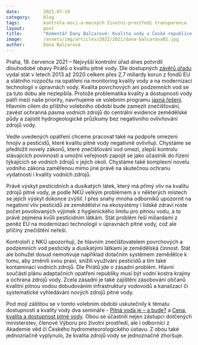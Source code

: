```yaml
---
date:         2021-07-19
category:     blog
tags:         kontrola-moci-a-mocných životní-prostředí transparence
layout:       post
title:        "Komentář Dany Balcarové: Kvalita vody v České republice se nelepší, místo příčin znečištění se řeší jen důsledky"
image:        /assets/img/articles/2021/2021/dana-balcarova02.jpg
author:       Dana Balcarová
---
```


 

Praha, 19. července 2021 – Nejvyšší kontrolní úřad dnes potvrdil dlouhodobé obavy Pirátů o kvalitu pitné vody. Dle dostupných [závěrů úřadu](https://www.nku.cz/scripts/detail.php?id=11898) vydal stát v letech 2013 až 2020 celkem přes 2,7 miliardy korun z fondů EU a státního rozpočtu na opatření na monitoring kvality vody a na modernizaci technologií v úpravnách vody. Kvalita povrchových ani podzemních vod se za tuto dobu ale nezlepšila. Protože problematika kvality a dostupnosti vody patří mezi naše priority, navrhujeme ve volebním programu [jasná řešení](https://www.piratiastarostove.cz/program/kvalitni-pitna-voda-pro-kazdeho/). Hlavním cílem do příštího volebního období bude zamezit znečišťování, zavést ochranná pásma vodních zdrojů do centrální evidence zemědělské půdy a zajistit hydrogeologické průzkumy bez negativního ovlivňování zdrojů vody. 

Vedle uvedených opatření chceme pracovat také na podpoře omezení hnojiv a pesticidů, které kvalitu pitné vody negativně ovlivňují. Chystáme se předložit novely zákonů, které znečišťování vod omezí, zlepší kontrolu stávajících povinností a umožní veřejnosti zapojit se jako účastník do řízení týkajících se vodních zdrojů v jejich okolí. Chystáme také komplexní novelu vodního zákona zaměřenou mimo jiné právě na skutečnou ochranu vydatnosti i kvality vodních zdrojů. 

Právě výskyt pesticidních a dusíkatých látek, který má přímý vliv na kvalitu zdrojů pitné vody, je podle NKÚ velkým problémem a v některých místech se jejich výskyt dokonce zvýšil. I přes snahy mnoha odborníků upozornit na negativní vliv pesticidů ze zemědělství na ekosystémy i lidské zdraví roste počet povolovaných výjimek z hygienického limitu pro pitnou vodu, a to právě zejména kvůli pesticidním látkám. Stát problém řeší miliardami z peněz EU na modernizaci technologií v úpravnách pitné vody, což ale příčiny znečištění neřeší.

Kontroloři z NKÚ upozorňují, že hlavním znečišťovatelem povrchových a podzemních vod pesticidy a dusíkatými látkami je zemědělská činnost. Stát ale bohužel dosud nemotivuje například dotačním systémem zemědělce k tomu, aby změnili svou praxi, snížili využívání pesticidů a tím také kontaminaci vodních zdrojů. Dle Pirátů jde o zásadní problém. Hlavní součástí plánu adaptačních opatření republiky musí být vodní kostra krajiny a ochrana zdrojů vody. Zcela zásadní je také zajištění zásobování občanů kvalitní pitnou vodou dobudováním infrastruktury vodovodů a kanalizací či systematické vyhledávání nových zdrojů pitné vody.

Pod mojí záštitou se v tomto volebním období uskutečnily k tématu dostupnosti a kvality vody dva semináře - [Pitná voda je – a bude?](https://www.psp.cz/sqw/hp.sqw?k=4606&td=19&cu=4) a [Cena, kvalita a dostupnost pitné vody](https://www.psp.cz/sqw/hp.sqw?k=4606&td=19&cu=20). Obou se účastnili nejen zástupci dotčených ministerstev, členové Výboru pro životní prostředí, ale i odborníci z Akademie věd či Českého hydrometeorologického ústavu. Z obou také jednoznačně vyplynulo, že kvalita zdrojů vody se jednoznačně zhoršuje.

